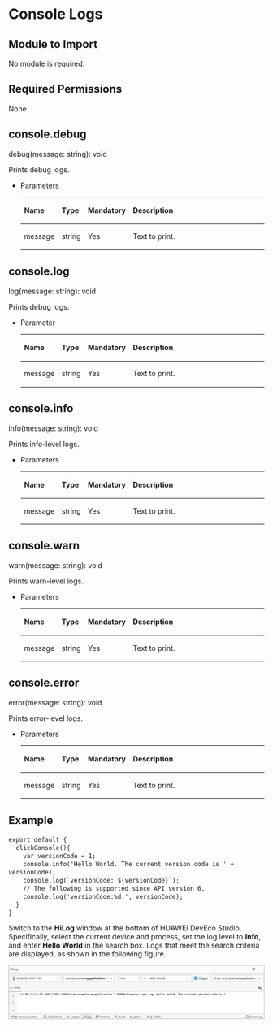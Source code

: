 # Console Logs<a name="EN-US_TOPIC_0000001127284842"></a>

## Module to Import<a name="s56d19203690d4782bfc74069abb6bd71"></a>

No module is required.

## Required Permissions<a name="section11257113618419"></a>

None

## console.debug<a name="s298a3cf59a3b470dbb0742706102ced7"></a>

debug\(message: string\): void

Prints debug logs.

-   Parameters

    <a name="t87748b0ba4e648079d53f9deccf4bfb2"></a>
    <table><thead align="left"><tr id="rc5033ad045c14c2e806d59041aab002c"><th class="cellrowborder" valign="top" width="12%" id="mcps1.1.5.1.1"><p id="acf783ab6043e4ee1a7bb73b73a091e0b"><a name="acf783ab6043e4ee1a7bb73b73a091e0b"></a><a name="acf783ab6043e4ee1a7bb73b73a091e0b"></a>Name</p>
    </th>
    <th class="cellrowborder" valign="top" width="9%" id="mcps1.1.5.1.2"><p id="a6736505551534b819d5a6376065a25f6"><a name="a6736505551534b819d5a6376065a25f6"></a><a name="a6736505551534b819d5a6376065a25f6"></a>Type</p>
    </th>
    <th class="cellrowborder" valign="top" width="9%" id="mcps1.1.5.1.3"><p id="ac15c2a3de0e046af917cf09b48b3b46d"><a name="ac15c2a3de0e046af917cf09b48b3b46d"></a><a name="ac15c2a3de0e046af917cf09b48b3b46d"></a>Mandatory</p>
    </th>
    <th class="cellrowborder" valign="top" width="70%" id="mcps1.1.5.1.4"><p id="aeb94b88e78974288bab1b4940b50c840"><a name="aeb94b88e78974288bab1b4940b50c840"></a><a name="aeb94b88e78974288bab1b4940b50c840"></a>Description</p>
    </th>
    </tr>
    </thead>
    <tbody><tr id="r95c56d5cd62d4b518c3e7a3f158ed7fe"><td class="cellrowborder" valign="top" width="12%" headers="mcps1.1.5.1.1 "><p id="a7af41aec9a404f418202d90c61774825"><a name="a7af41aec9a404f418202d90c61774825"></a><a name="a7af41aec9a404f418202d90c61774825"></a>message</p>
    </td>
    <td class="cellrowborder" valign="top" width="9%" headers="mcps1.1.5.1.2 "><p id="aed6ae868d61349afa8f0e250108f8e47"><a name="aed6ae868d61349afa8f0e250108f8e47"></a><a name="aed6ae868d61349afa8f0e250108f8e47"></a>string</p>
    </td>
    <td class="cellrowborder" valign="top" width="9%" headers="mcps1.1.5.1.3 "><p id="ab72ac8cc02e34da4b717ca144fc521c1"><a name="ab72ac8cc02e34da4b717ca144fc521c1"></a><a name="ab72ac8cc02e34da4b717ca144fc521c1"></a>Yes</p>
    </td>
    <td class="cellrowborder" valign="top" width="70%" headers="mcps1.1.5.1.4 "><p id="ac53e6549d32f413e9c51cd8a53f4650a"><a name="ac53e6549d32f413e9c51cd8a53f4650a"></a><a name="ac53e6549d32f413e9c51cd8a53f4650a"></a>Text to print.</p>
    </td>
    </tr>
    </tbody>
    </table>


## console.log<a name="section146351482051"></a>

log\(message: string\): void

Prints debug logs.

-   Parameter

    <a name="table1852992312613"></a>
    <table><thead align="left"><tr id="row953019231468"><th class="cellrowborder" valign="top" width="12%" id="mcps1.1.5.1.1"><p id="p353020231164"><a name="p353020231164"></a><a name="p353020231164"></a>Name</p>
    </th>
    <th class="cellrowborder" valign="top" width="9%" id="mcps1.1.5.1.2"><p id="p15301423361"><a name="p15301423361"></a><a name="p15301423361"></a>Type</p>
    </th>
    <th class="cellrowborder" valign="top" width="9%" id="mcps1.1.5.1.3"><p id="p853022316618"><a name="p853022316618"></a><a name="p853022316618"></a>Mandatory</p>
    </th>
    <th class="cellrowborder" valign="top" width="70%" id="mcps1.1.5.1.4"><p id="p1953072310614"><a name="p1953072310614"></a><a name="p1953072310614"></a>Description</p>
    </th>
    </tr>
    </thead>
    <tbody><tr id="row6530823560"><td class="cellrowborder" valign="top" width="12%" headers="mcps1.1.5.1.1 "><p id="p135301231364"><a name="p135301231364"></a><a name="p135301231364"></a>message</p>
    </td>
    <td class="cellrowborder" valign="top" width="9%" headers="mcps1.1.5.1.2 "><p id="p15530523265"><a name="p15530523265"></a><a name="p15530523265"></a>string</p>
    </td>
    <td class="cellrowborder" valign="top" width="9%" headers="mcps1.1.5.1.3 "><p id="p165301323567"><a name="p165301323567"></a><a name="p165301323567"></a>Yes</p>
    </td>
    <td class="cellrowborder" valign="top" width="70%" headers="mcps1.1.5.1.4 "><p id="p853019231265"><a name="p853019231265"></a><a name="p853019231265"></a>Text to print.</p>
    </td>
    </tr>
    </tbody>
    </table>


## console.info<a name="section93434457711"></a>

info\(message: string\): void

Prints info-level logs.

-   Parameters

    <a name="table611782915816"></a>
    <table><thead align="left"><tr id="row1211714291989"><th class="cellrowborder" valign="top" width="12%" id="mcps1.1.5.1.1"><p id="p41174291587"><a name="p41174291587"></a><a name="p41174291587"></a>Name</p>
    </th>
    <th class="cellrowborder" valign="top" width="9%" id="mcps1.1.5.1.2"><p id="p711715295817"><a name="p711715295817"></a><a name="p711715295817"></a>Type</p>
    </th>
    <th class="cellrowborder" valign="top" width="9%" id="mcps1.1.5.1.3"><p id="p101171729289"><a name="p101171729289"></a><a name="p101171729289"></a>Mandatory</p>
    </th>
    <th class="cellrowborder" valign="top" width="70%" id="mcps1.1.5.1.4"><p id="p17117162911815"><a name="p17117162911815"></a><a name="p17117162911815"></a>Description</p>
    </th>
    </tr>
    </thead>
    <tbody><tr id="row411762913814"><td class="cellrowborder" valign="top" width="12%" headers="mcps1.1.5.1.1 "><p id="p111178291284"><a name="p111178291284"></a><a name="p111178291284"></a>message</p>
    </td>
    <td class="cellrowborder" valign="top" width="9%" headers="mcps1.1.5.1.2 "><p id="p91181929284"><a name="p91181929284"></a><a name="p91181929284"></a>string</p>
    </td>
    <td class="cellrowborder" valign="top" width="9%" headers="mcps1.1.5.1.3 "><p id="p12118152919810"><a name="p12118152919810"></a><a name="p12118152919810"></a>Yes</p>
    </td>
    <td class="cellrowborder" valign="top" width="70%" headers="mcps1.1.5.1.4 "><p id="p18118112910811"><a name="p18118112910811"></a><a name="p18118112910811"></a>Text to print.</p>
    </td>
    </tr>
    </tbody>
    </table>


## console.warn<a name="section1363520541678"></a>

warn\(message: string\): void

Prints warn-level logs.

-   Parameters

    <a name="table2396103815819"></a>
    <table><thead align="left"><tr id="row13396183810811"><th class="cellrowborder" valign="top" width="12%" id="mcps1.1.5.1.1"><p id="p3396153815820"><a name="p3396153815820"></a><a name="p3396153815820"></a>Name</p>
    </th>
    <th class="cellrowborder" valign="top" width="9%" id="mcps1.1.5.1.2"><p id="p13964389819"><a name="p13964389819"></a><a name="p13964389819"></a>Type</p>
    </th>
    <th class="cellrowborder" valign="top" width="9%" id="mcps1.1.5.1.3"><p id="p53961138987"><a name="p53961138987"></a><a name="p53961138987"></a>Mandatory</p>
    </th>
    <th class="cellrowborder" valign="top" width="70%" id="mcps1.1.5.1.4"><p id="p0396238787"><a name="p0396238787"></a><a name="p0396238787"></a>Description</p>
    </th>
    </tr>
    </thead>
    <tbody><tr id="row9396163811811"><td class="cellrowborder" valign="top" width="12%" headers="mcps1.1.5.1.1 "><p id="p33966385817"><a name="p33966385817"></a><a name="p33966385817"></a>message</p>
    </td>
    <td class="cellrowborder" valign="top" width="9%" headers="mcps1.1.5.1.2 "><p id="p639610381280"><a name="p639610381280"></a><a name="p639610381280"></a>string</p>
    </td>
    <td class="cellrowborder" valign="top" width="9%" headers="mcps1.1.5.1.3 "><p id="p0396183816816"><a name="p0396183816816"></a><a name="p0396183816816"></a>Yes</p>
    </td>
    <td class="cellrowborder" valign="top" width="70%" headers="mcps1.1.5.1.4 "><p id="p039613818815"><a name="p039613818815"></a><a name="p039613818815"></a>Text to print.</p>
    </td>
    </tr>
    </tbody>
    </table>


## console.error<a name="section326012551578"></a>

error\(message: string\): void

Prints error-level logs.

-   Parameters

    <a name="table79914568813"></a>
    <table><thead align="left"><tr id="row899656288"><th class="cellrowborder" valign="top" width="12%" id="mcps1.1.5.1.1"><p id="p39911567816"><a name="p39911567816"></a><a name="p39911567816"></a>Name</p>
    </th>
    <th class="cellrowborder" valign="top" width="9%" id="mcps1.1.5.1.2"><p id="p099156388"><a name="p099156388"></a><a name="p099156388"></a>Type</p>
    </th>
    <th class="cellrowborder" valign="top" width="9%" id="mcps1.1.5.1.3"><p id="p3992564819"><a name="p3992564819"></a><a name="p3992564819"></a>Mandatory</p>
    </th>
    <th class="cellrowborder" valign="top" width="70%" id="mcps1.1.5.1.4"><p id="p89920561088"><a name="p89920561088"></a><a name="p89920561088"></a>Description</p>
    </th>
    </tr>
    </thead>
    <tbody><tr id="row799956389"><td class="cellrowborder" valign="top" width="12%" headers="mcps1.1.5.1.1 "><p id="p699105614811"><a name="p699105614811"></a><a name="p699105614811"></a>message</p>
    </td>
    <td class="cellrowborder" valign="top" width="9%" headers="mcps1.1.5.1.2 "><p id="p99925618816"><a name="p99925618816"></a><a name="p99925618816"></a>string</p>
    </td>
    <td class="cellrowborder" valign="top" width="9%" headers="mcps1.1.5.1.3 "><p id="p189916561082"><a name="p189916561082"></a><a name="p189916561082"></a>Yes</p>
    </td>
    <td class="cellrowborder" valign="top" width="70%" headers="mcps1.1.5.1.4 "><p id="p799195610812"><a name="p799195610812"></a><a name="p799195610812"></a>Text to print.</p>
    </td>
    </tr>
    </tbody>
    </table>


## Example<a name="section738673813104"></a>

```
export default {    
  clickConsole(){        
    var versionCode = 1;        
    console.info('Hello World. The current version code is ' + versionCode);        
    console.log(`versionCode: ${versionCode}`);        
    // The following is supported since API version 6.        
    console.log('versionCode:%d.', versionCode);    
  }
}
```

Switch to the  **HiLog**  window at the bottom of HUAWEI DevEco Studio. Specifically, select the current device and process, set the log level to  **Info**, and enter  **Hello World**  in the search box. Logs that meet the search criteria are displayed, as shown in the following figure.

![](figures/打印日志.png)

